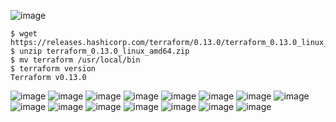 ![image](https://user-images.githubusercontent.com/63472885/150669387-6c38bccd-a2c0-4fd0-8802-2018c60461d5.png)
```
$ wget https://releases.hashicorp.com/terraform/0.13.0/terraform_0.13.0_linux_amd64.zip
$ unzip terraform_0.13.0_linux_amd64.zip
$ mv terraform /usr/local/bin
$ terraform version
Terraform v0.13.0
```
![image](https://user-images.githubusercontent.com/63472885/150669436-f906fb69-2b4f-4f88-a519-f4febbb32f12.png)
![image](https://user-images.githubusercontent.com/63472885/150669459-6449e674-e7ae-4d0e-8dbd-93c6d6db7fe3.png)
![image](https://user-images.githubusercontent.com/63472885/150669488-b035389b-8b4f-48a7-88af-d61a901e0b4e.png)
![image](https://user-images.githubusercontent.com/63472885/150669539-2ce964d8-a036-4568-959e-692f0253a4ff.png)
![image](https://user-images.githubusercontent.com/63472885/150669569-026603cb-401e-4115-92bd-88bfbb210caf.png)
![image](https://user-images.githubusercontent.com/63472885/150669588-cbcaf351-ee3e-461e-a595-cda71658256e.png)
![image](https://user-images.githubusercontent.com/63472885/150669601-43b2b428-a280-4362-8949-ff98cb2fb398.png)
![image](https://user-images.githubusercontent.com/63472885/150669620-e7a3f777-a91f-4286-b664-042fce587fd8.png)
![image](https://user-images.githubusercontent.com/63472885/150669642-4591bdbc-e9ef-4f7a-af6c-bc9f3fdb96da.png)
![image](https://user-images.githubusercontent.com/63472885/150669675-961cbdfd-38fc-4415-8634-93ac70dc7f96.png)
![image](https://user-images.githubusercontent.com/63472885/150669693-076ae435-a099-4631-9063-c52a499968fb.png)
![image](https://user-images.githubusercontent.com/63472885/150669706-a8732f06-ac6a-4e33-8fa5-f7f22f8dd790.png)
![image](https://user-images.githubusercontent.com/63472885/150669718-2ddb7cd2-b004-441c-a0c1-26903533b1a7.png)
![image](https://user-images.githubusercontent.com/63472885/150669727-56c0435e-a5cf-453d-b3bf-b4bac74b4d50.png)
![image](https://user-images.githubusercontent.com/63472885/150669747-9a8a88be-9d0e-4e15-94e2-ae36da8b060a.png)
